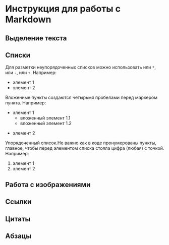 # Инструкция для работы с Markdown

## Выделение текста

## Списки
Для разметки неупорядоченных списков можно использовать или `*`, или `-`, или `+`. Например:
* элемент 1
* элемент 2

Вложенные пункты создаются четырьмя пробелами перед маркером пункта. Например:

* элемент 1
    * вложенный элемент 1.1
    * вложенный элемент 1.2
+ элемент 2

Упорядоченный список.Не важно как в коде пронумерованы пункты, главное, чтобы перед элементом списка стояла цифра (любая) с точкой. Например:

1. элемент 1
2. элемент 2

## Работа с изображениями

## Ссылки

## Цитаты

## Абзацы
